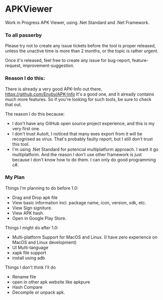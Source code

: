# APKViewer

Work in Progress APK Viewer, using .Net Standard and .Net Framework.

### To all passerby

Please try not to create any issue tickets before the tool is proper released, unless the unactive time is more than 2 months, or the topic is rather urgent. 

Once it's released, feel free to create any issue for bug-report, feature-request, improvement-suggestion. 

### Reason I do this:

There is already a very good APK-Info out there, https://github.com/Enyby/APK-Info It's a good one, and it already contains much more features. So if you're looking for such tools, be sure to check that out.

The reason I do this because:
- I don't have any GitHub open source project experience, and this is my very first one.
- I don't trust AutoIt, I noticed that many exes export from it will be recognised as virus. That's probably faulty report, but I still don't trust this tool.
- I'm using .Net Standard for potencial multiplatform approach. I want it go multiplatform. And the reason I don't use other framework is just because I don't know how to do them. I can only do good programming c#.

### My Plan

Things I'm planning to do before 1.0:
- Drag and Drop apk file
- View basic information incl. package name, icon, version, sdk, etc.
- View Sign signiture.
- View APK hash.
- Open in Google Play Store.

Things I might do after 1.0:
- Multi-platform Support for MacOS and Linux. (I have zero experience on MacOS and Linux development)
- UI Multi-language
- xapk file support
- install using adb

Things I don't think I'll do
- Rename file
- open in other apk website like apkpure
- Hash Compare
- Decompile or unpack apk.
